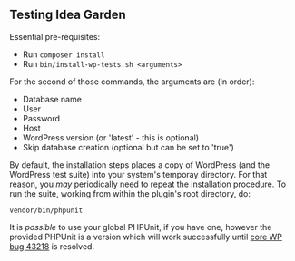 ## Testing Idea Garden

Essential pre-requisites:

* Run `composer install`
* Run `bin/install-wp-tests.sh <arguments>`

For the second of those commands, the arguments are (in order):

* Database name
* User
* Password
* Host
* WordPress version (or 'latest' - this is optional)
* Skip database creation (optional but can be set to 'true')

By default, the installation steps places a copy of WordPress (and the WordPress test suite) into your system's temporay 
directory. For that reason, you _may_ periodically need to repeat the installation procedure. To run the suite, working 
from within the plugin's root directory, do:

`vendor/bin/phpunit`

It is *possible* to use your global PHPUnit, if you have one, however the provided PHPUnit is a version which will work 
successfully until [core WP bug 43218](https://core.trac.wordpress.org/ticket/43218) is resolved.

